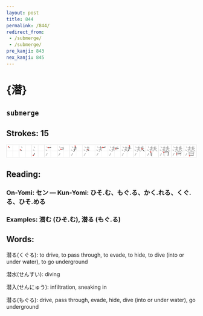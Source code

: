 ```yaml
---
layout: post
title: 844
permalink: /844/
redirect_from:
 - /submerge/
 - /submerge/
pre_kanji: 843
nex_kanji: 845
---
```


# {潜}

## `submerge`

## Strokes: 15

<div class="stroke"><img src="../images/E6BD9C.png" /></div>

## Reading:

### On-Yomi: セン &mdash; Kun-Yomi: ひそ.む、もぐ.る、かく.れる、くぐ.る、ひそ.める

### Examples: 潜む (ひそ.む), 潜る (もぐ.る)

## Words:

潜る(くぐる): to drive, to pass through, to evade, to hide, to dive (into or under water), to go underground

潜水(せんすい): diving

潜入(せんにゅう): infiltration, sneaking in

潜る(もぐる): drive, pass through, evade, hide, dive (into or under water), go underground
